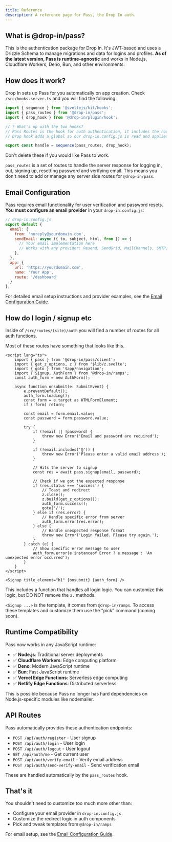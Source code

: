 ```yaml
---
title: Reference
description: A reference page for Pass, the Drop In auth.
---
```


## What is @drop-in/pass?

This is the authentication package for Drop In. It's JWT-based and uses a Drizzle Schema to manage migrations and data for logins and profiles. **As of the latest version, Pass is runtime-agnostic** and works in Node.js, Cloudflare Workers, Deno, Bun, and other environments.

## How does it work?

Drop In sets up Pass for you automatically on app creation. Check `/src/hooks.server.ts` and you will find the following.

```ts
import { sequence } from '@sveltejs/kit/hooks';
import { pass_routes } from '@drop-in/pass';
import { drop_hook } from '@drop-in/plugin/hook';

// ? What's up with the two hooks?
// Pass Routes is the hook for auth authentication, it includes the routes where auth is handeled.
// Drop hook adds a global so our drop-in.config.js is read and applied to globals

export const handle = sequence(pass_routes, drop_hook);
```

Don't delete these if you would like Pass to work.

`pass_routes` is a set of routes to handle the server response for logging in, out, signing up, resetting password and verifying email. This means you don't need to add or manage any server side routes for `@drop-in/pass`.

## Email Configuration

Pass requires email functionality for user verification and password resets. **You must configure an email provider** in your `drop-in.config.js`:

```js
// drop-in.config.js
export default {
  email: {
    from: 'noreply@yourdomain.com',
    sendEmail: async ({ to, subject, html, from }) => {
      // Your email implementation here
      // Works with any provider: Resend, SendGrid, MailChannels, SMTP, etc.
    },
  },
  app: {
    url: 'https://yourdomain.com',
    name: 'Your App',
    route: '/dashboard'
  }
};
```

For detailed email setup instructions and provider examples, see the [Email Configuration Guide](/pass/email-setup).

## How do I login / signup etc

Inside of `/src/routes/(site)/auth` you will find a number of routes for all auth functions.

Most of these routes have something that looks like this.

```svelte
<script lang="ts">
	import { pass } from '@drop-in/pass/client';
	import { get_z_options, z } from '$lib/z.svelte';
	import { goto } from '$app/navigation';
	import { Signup, AuthForm } from '@drop-in/ramps';
	const auth_form = new AuthForm();

	async function onsubmit(e: SubmitEvent) {
		e.preventDefault();
		auth_form.loading();
		const form = e.target as HTMLFormElement;
		if (!form) return;

		const email = form.email.value;
		const password = form.password.value;

		try {
			if (!email || !password) {
				throw new Error('Email and password are required');
			}

			if (!email.includes('@')) {
				throw new Error('Please enter a valid email address');
			}

			// Hits the server to signup
			const res = await pass.signup(email, password);

			// Check if we got the expected response
			if (res.status === 'success') {
				// Toast and redirect
				z.close();
				z.build(get_z_options());
				auth_form.success();
				goto('/');
			} else if (res.error) {
				// Handle specific error from server
				auth_form.error(res.error);
			} else {
				// Handle unexpected response format
				throw new Error('Login failed. Please try again.');
			}
		} catch (e) {
			// Show specific error message to user
			auth_form.error(e instanceof Error ? e.message : 'An unexpected error occurred');
		}
	}
</script>

<Signup title_element="h1" {onsubmit} {auth_form} />
```

This includes a function that handles all login logic. You can customize this logic, but DO NOT remove the `z.` methods.

`<Signup ...>` is the template, it comes from `@drop-in/ramps`. To access these templates and customize them use the "pick" command (coming soon).

## Runtime Compatibility

Pass now works in any JavaScript runtime:

- ✅ **Node.js**: Traditional server deployments
- ✅ **Cloudflare Workers**: Edge computing platform  
- ✅ **Deno**: Modern JavaScript runtime
- ✅ **Bun**: Fast JavaScript runtime
- ✅ **Vercel Edge Functions**: Serverless edge computing
- ✅ **Netlify Edge Functions**: Distributed serverless

This is possible because Pass no longer has hard dependencies on Node.js-specific modules like nodemailer.

## API Routes

Pass automatically provides these authentication endpoints:

- `POST /api/auth/register` - User signup
- `POST /api/auth/login` - User login  
- `POST /api/auth/logout` - User logout
- `GET /api/auth/me` - Get current user
- `POST /api/auth/verify-email` - Verify email address
- `POST /api/auth/send-verify-email` - Send verification email

These are handled automatically by the `pass_routes` hook.

## That's it

You shouldn't need to customize too much more other than:
- Configure your email provider in `drop-in.config.js`
- Customize the redirect logic in auth components
- Pick and tweak templates from `@drop-in/ramps`

For email setup, see the [Email Configuration Guide](/pass/email-setup).
